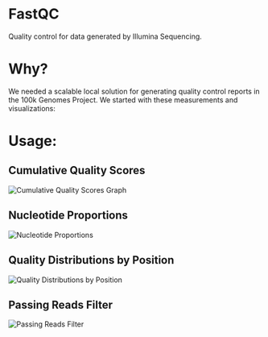 FastQC
=======
Quality control for data generated by Illumina Sequencing. 

Why?
=======
We needed a scalable local solution for generating quality control reports in the 100k Genomes Project.
We started with these measurements and visualizations:

Usage:
=======

Cumulative Quality Scores
--------------------------
![Cumulative Quality Scores Graph](https://github.com/dylanstorey/HTseqQA/blob/master/documentation/C1ln3SF_NIcont_1.cqs.png)

Nucleotide Proportions
---------------------------
![Nucleotide Proportions](https://github.com/dylanstorey/HTseqQA/blob/master/documentation/C1ln3SF_NIcont_1.ntd.png)

Quality Distributions by Position
----------------------------------
![Quality Distributions by Position](https://github.com/dylanstorey/HTseqQA/blob/master/documentation/C1ln3SF_NIcont_1.qbp.png)

Passing Reads Filter
--------------------
![Passing Reads Filter](https://github.com/dylanstorey/HTseqQA/blob/master/documentation/C1ln3SF_NIcont_1.prf.png)
